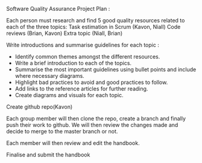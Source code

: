 Software Quality Assurance Project Plan : 

Each person must research and find 5 good quality resources related to each of the three topics:
Task estimation in Scrum (Kavon, Niall)
Code reviews (Brian, Kavon)
Extra topic (Niall, Brian)

Write introductions and summarise guidelines for each topic :
- Identify common themes amongst the different resources.
- Write a brief introduction to each of the topics.
- Summarise the most important guidelines using bullet points and include where necessary diagrams.
- Highlight bad practices to avoid and good practices to follow.
- Add links to the reference articles for further reading.
- Create diagrams and visuals for each topic.

Create github repo(Kavon)

Each group member will then clone the repo, create a branch and finally push their work to github. We will then review the changes made and decide to merge to the master branch or not. 

Each member will then review and edit the handbook.

Finalise and submit the handbook
